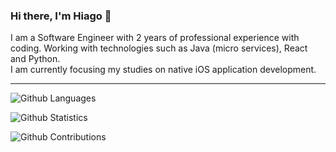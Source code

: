### Hi there, I'm Hiago 👋

 I am a Software Engineer with 2 years of professional experience with coding. Working with technologies such as Java (micro services), React and Python.
<br>
 I am currently focusing my studies on native iOS application development.
<br>


<hr>

![Github Languages](https://github-readme-stats.vercel.app/api/top-langs/?username=hiagodiaaas&layout=compact&count_private=true)

![Github Statistics](https://github-readme-stats.vercel.app/api/?username=hiagodiaaas&count_private=true&show_icons=true)

![Github Contributions](https://github-readme-streak-stats.herokuapp.com/?user=hiagodiaaas&hide_border=true)
